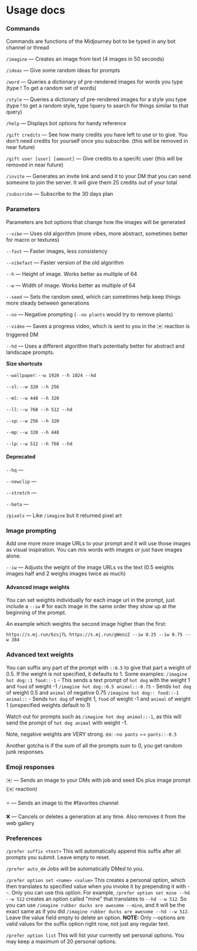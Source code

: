 # Usage docs

### Commands

Commands are functions of the Midjourney bot to be typed in any bot channel or thread

`/imagine` — Creates an image from text (4 images in 50 seconds)

`/ideas` — Give some random ideas for prompts

`/word` — Queries a dictionary of pre-rendered images for words you type (type ! To get a random set of words)

`/style` — Queries a dictionary of pre-rendered images for a style you type (type ! to get a random style, type !query to search for things similar to that query)

`/help` — Displays bot options for handy reference

`/gift credits` — See how many credits you have left to use or to give. You don't need credits for yourself once you subscribe. (this will be removed in near future)

`/gift user [user] [amount]` — Give credits to a specifc user (this will be removed in near future)

`/invite` — Generates an invite link and send it to your DM that you can send someone to join the server. It will give them 25 credits out of your total

`/subscribe` — Subscribe to the 30 days plan

### Parameters

Parameters are bot options that change how the images will be generated

`--vibe` — Uses old algorithm (more vibes, more abstract, sometimes better for macro or textures)

`--fast` — Faster images, less consistency

`--vibefast` — Faster version of the old algorithm 

`--h` — Height of image. Works better as multiple of 64

`--w` — Width of image. Works better as multiple of 64

`--seed` — Sets the random seed, which can sometimes help keep things more steady between generations

`--no` — Negative prompting (`--no plants` would try to remove plants)

`--video` — Saves a progress video, which is sent to you in the :envelope: reaction is triggered DM

`--hd` — Uses a different algorithm that’s potentially better for abstract and landscape prompts.

**Size shortcuts**

`--wallpaper`: `--w 1920 --h 1024 --hd`

`--sl`: `--w 320 --h 256`

`--ml`: `--w 448 --h 320`

`--ll`: `--w 768 --h 512 --hd`

`--sp`: `--w 256 --h 320`

`--mp`: `--w 320 --h 448`

`--lp`: `--w 512 --h 768 --hd`

#### Deprecated

`--hq` —

`--newclip` —

`--stretch` —

`--beta` —

`/pixels` — Like `/imagine` but it returned pixel art

### Image prompting

Add one more more image URLs to your prompt and it will use those images as visual inspiration. You can mix words with images or just have images alone.

`--iw` — Adjusts the weight of the image URLs vs the text (0.5 weights images half and 2 weighs images twice as much)

#### Advanced image weights

You can set weights individually for each image url in the prompt, just include a `--iw` # for each image in the same order they show up at the beginning of the prompt.

An example which weights the second image higher than the first:

```
https://s.mj.run/6zsj7L https://s.mj.run/gWenzZ --iw 0.25 --iw 0.75 --w 384
```

### Advanced text weights

You can suffix any part of the prompt with `::0.5` to give that part a weight of 0.5. If the weight is not specified, it defaults to 1. Some examples: `/imagine hot dog::1 food::-1` - This sends a text prompt of `hot dog` with the weight 1 and `food` of weight -1 `/imagine hot dog::0.5 animal::-0.75` - Sends `hot dog` of weight 0.5 and `animal` of negative 0.75 `/imagine hot dog:: food::-1 animal::` - Sends `hot dog` of weight 1, `food` of weight -1 and `animal` of weight 1 (unspecified weights default to 1)

Watch out for prompts such as `/imagine hot dog animal::-1`, as this will send the prompt of `hot dog animal` with weight -1.

Note, negative weights are VERY strong. ex: `—no pants` \~= `pants::-0.5`

Another gotcha is if the sum of all the prompts sum to 0, you get random junk responses.

### Emoji responses

✉️ — Sends an image to your DMs with job and seed IDs plus image prompt (:envelope: reaction)

⭐️ — Sends an image to the #favorites channel

❌ — Cancels or deletes a generation at any time. Also removes it from the web gallery

### Preferences

`/prefer suffix <text>` This will automatically append this suffix after all prompts you submit. Leave empty to reset.

`/prefer auto_dm` Jobs will be automatically DMed to you.

`/prefer option set <name> <value>` This creates a personal option, which then translates to specified value when you invoke it by prepending it with --. Only you can use this option. For example, `/prefer option set mine --hd --w 512` creates an option called "mine" that translates to `--hd --w 512`. So you can use `/imagine rubber ducks are awesome --mine`, and it will be the exact same as if you did `/imagine rubber ducks are awesome --hd --w 512`. Leave the value field empty to delete an option. **NOTE:** Only --options are valid values for the suffix option right now, not just any regular text.

`/prefer option list` This will list your currently set personal options. You may keep a maximum of 20 personal options.
